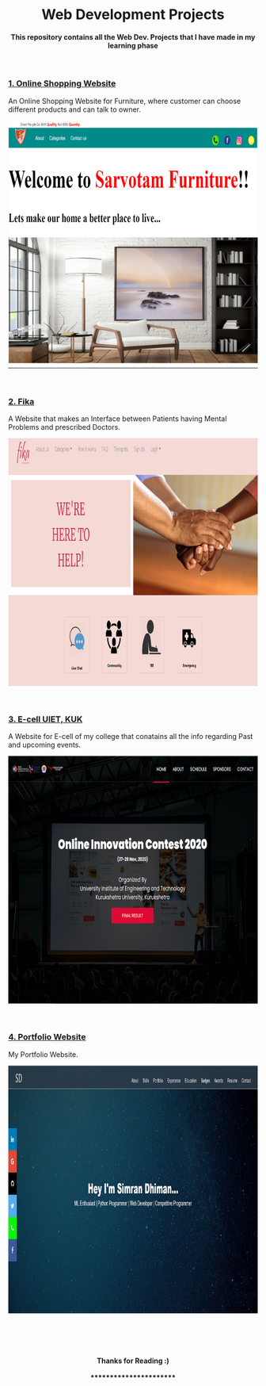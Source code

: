 <h1 align="center">Web Development Projects</h1>
<h4 align="center">
This repository contains all the Web Dev. Projects that I have made in my learning phase</h4><br>
<p>
  
  
<h3><a href="https://simran2104.github.io/Sarvotam_Furnitures/">1. Online Shopping Website</a></h3>
<p>An Online Shopping Website for Furniture, where customer can choose different products and can talk to owner.</p>
  <p align="center">
   <a  href="https://simran2104.github.io/Sarvotam_Furnitures/"><img src="https://github.com/simran2104/Web-Development-Projects/blob/main/images/furniture.png" height="500"></a>
</p>
<br>

<h3><a href="https://simran2104.github.io/Fika/">2. Fika</a></h3>
<p>A Website that makes an Interface between Patients having Mental Problems and prescribed Doctors.</p>
  <p align="center">
   <a  href="https://simran2104.github.io/Fika/"><img src="https://github.com/simran2104/Web-Development-Projects/blob/main/images/fika.png" height="500"></a>
</p>
<br>

<h3><a href="http://ecelluietkuk.web.app/">3. E-cell UIET, KUK</a></h3>
<p>A Website for E-cell of my college that conatains all the info regarding Past and upcoming events.</p>
  <p align="center">
   <a  href="http://ecelluietkuk.web.app/"><img src="https://github.com/simran2104/Web-Development-Projects/blob/main/images/oic.png" height="500"></a>
</p>

<br>
<h3><a href="https://simran2104.github.io/">4. Portfolio Website</a></h3>
<p>My Portfolio Website.</p>
  <p align="center">
   <a  href="https://simran2104.github.io/"><img src="https://github.com/simran2104/Web-Development-Projects/blob/main/images/port.png" height="500"></a>
</p>
<br>
<br><br>
<h4 align="center">Thanks for Reading :)<br><br>
**********************</h4>
</p>
